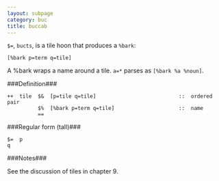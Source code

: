 ```yaml
---
layout: subpage
category: buc
title: buccab
---
```


`$=`, `bucts`, is a tile hoon that produces a `%bark`:

    [%bark p=term q=tile] 

A %bark wraps a name around a tile. `a=*` parses as `[%bark %a %noun]`.

###Definition###

    ++  tile  $&  [p=tile q=tile]                           ::  ordered pair
              $%  [%bark p=term q=tile]                     ::  name
              ==

###Regular form (tall)###

    $=  p
    q

###Notes###

See the discussion of tiles in chapter 9.
